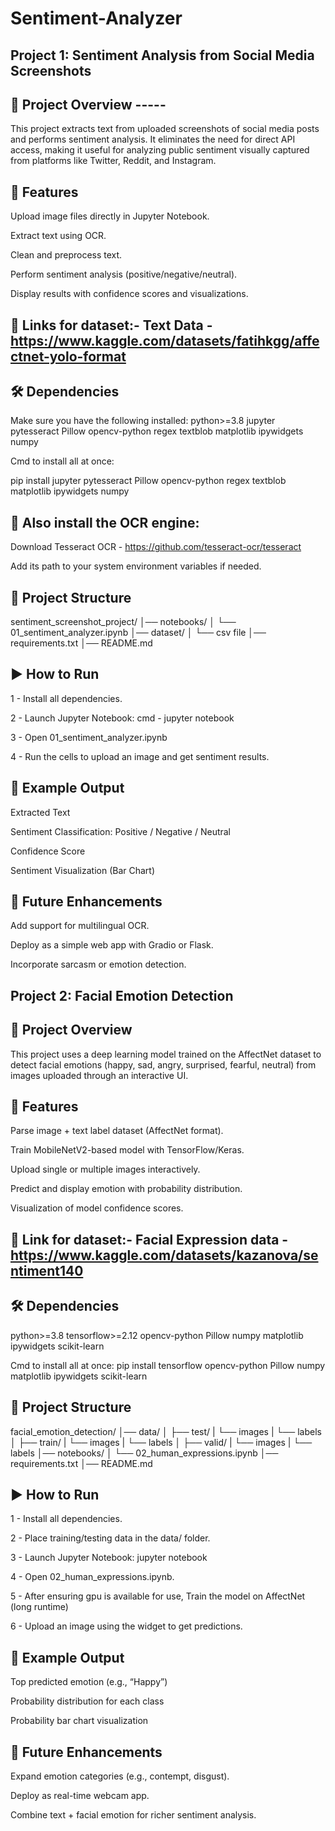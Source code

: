 # Sentiment-Analyzer

## Project 1: Sentiment Analysis from Social Media Screenshots

## 📌 Project Overview -----
This project extracts text from uploaded screenshots of social media posts and performs sentiment analysis. It eliminates the need for direct API access, making it useful for analyzing public sentiment visually captured from platforms like Twitter, Reddit, and Instagram.

## 🧰 Features

Upload image files directly in Jupyter Notebook.

Extract text using OCR.

Clean and preprocess text.

Perform sentiment analysis (positive/negative/neutral).

Display results with confidence scores and visualizations.


## 📁 Links for dataset:- Text Data - https://www.kaggle.com/datasets/fatihkgg/affectnet-yolo-format


## 🛠️ Dependencies

Make sure you have the following installed:
python>=3.8
jupyter
pytesseract
Pillow
opencv-python
regex
textblob
matplotlib
ipywidgets
numpy

Cmd to install all at once:

pip install jupyter pytesseract Pillow opencv-python regex textblob matplotlib ipywidgets numpy


## 📌 Also install the OCR engine:

Download Tesseract OCR - https://github.com/tesseract-ocr/tesseract

Add its path to your system environment variables if needed.


## 📂 Project Structure

sentiment_screenshot_project/
│── notebooks/
│   └── 01_sentiment_analyzer.ipynb
│── dataset/
│   └── csv file
│── requirements.txt
│── README.md


## ▶️ How to Run
1 - Install all dependencies.

2 - Launch Jupyter Notebook: cmd - jupyter notebook

3 - Open 01_sentiment_analyzer.ipynb

4 - Run the cells to upload an image and get sentiment results.


## 🧪 Example Output

Extracted Text

Sentiment Classification: Positive / Negative / Neutral

Confidence Score

Sentiment Visualization (Bar Chart)


## 🚀 Future Enhancements

Add support for multilingual OCR.

Deploy as a simple web app with Gradio or Flask.

Incorporate sarcasm or emotion detection.


## Project 2: Facial Emotion Detection


## 📌 Project Overview

This project uses a deep learning model trained on the AffectNet dataset to detect facial emotions (happy, sad, angry, surprised, fearful, neutral) from images uploaded through an interactive UI.


## 🧰 Features

Parse image + text label dataset (AffectNet format).

Train MobileNetV2-based model with TensorFlow/Keras.

Upload single or multiple images interactively.

Predict and display emotion with probability distribution.

Visualization of model confidence scores. 


## 📂 Link for dataset:- Facial Expression data - https://www.kaggle.com/datasets/kazanova/sentiment140


## 🛠️ Dependencies

python>=3.8
tensorflow>=2.12
opencv-python
Pillow
numpy
matplotlib
ipywidgets
scikit-learn

Cmd to install all at once:
pip install tensorflow opencv-python Pillow numpy matplotlib ipywidgets scikit-learn


## 📂 Project Structure

facial_emotion_detection/
│── data/
│   ├── test/
|       └── images
|       └── labels
│   ├── train/
|       └── images
|       └── labels
│   ├── valid/
|       └── images
|       └── labels
│── notebooks/
│   └── 02_human_expressions.ipynb
│── requirements.txt
│── README.md


## ▶️ How to Run

1 - Install all dependencies.

2 - Place training/testing data in the data/ folder.

3 - Launch Jupyter Notebook: jupyter notebook

4 - Open 02_human_expressions.ipynb.

5 - After ensuring gpu is available for use, Train the model on AffectNet (long runtime)

6 - Upload an image using the widget to get predictions.


## 🧪 Example Output

Top predicted emotion (e.g., “Happy”)

Probability distribution for each class

Probability bar chart visualization


## 🚀 Future Enhancements

Expand emotion categories (e.g., contempt, disgust).

Deploy as real-time webcam app.

Combine text + facial emotion for richer sentiment analysis.
